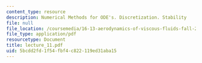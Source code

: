 ```yaml
---
content_type: resource
description: Numerical Methods for ODE's. Discretization. Stability
file: null
file_location: /coursemedia/16-13-aerodynamics-of-viscous-fluids-fall-2003/5bcdd2fd1f54fbf4c822119ed31aba15_lecture_11.pdf
file_type: application/pdf
resourcetype: Document
title: lecture_11.pdf
uid: 5bcdd2fd-1f54-fbf4-c822-119ed31aba15
---
```

